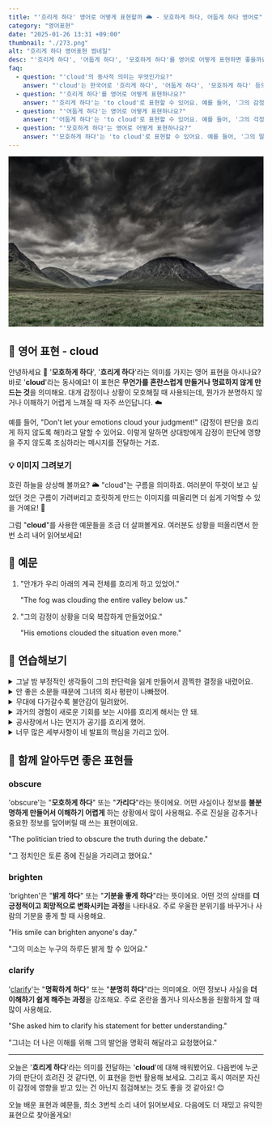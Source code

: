 ```yaml
---
title: "'흐리게 하다' 영어로 어떻게 표현할까 🌥️ - 모호하게 하다, 어둡게 하다 영어로"
category: "영어표현"
date: "2025-01-26 13:31 +09:00"
thumbnail: "./273.png"
alt: "흐리게 하다 영어표현 썸네일"
desc: "'흐리게 하다', '어둡게 하다', '모호하게 하다'를 영어로 어떻게 표현하면 좋을까요? '그의 감정이 상황을 흐리게 하고 있어', '그의 걱정이 미래를 어둡게 하고 있어', '그의 말이 상황을 모호하게 하고 있어' 등을 영어로 표현하는 법을 배워봅시다. 다양한 예문을 통해서 연습하고 본인의 표현으로 만들어 보세요."
faq:
  - question: "'cloud'의 동사적 의미는 무엇인가요?"
    answer: "'cloud'는 한국어로 '흐리게 하다', '어둡게 하다', '모호하게 하다' 등의 의미로 사용됩니다. 주로 시각적, 정서적, 혹은 개념적인 맥락에서 사용되죠."
  - question: "'흐리게 하다'를 영어로 어떻게 표현하나요?"
    answer: "'흐리게 하다'는 'to cloud'로 표현할 수 있어요. 예를 들어, '그의 감정이 상황을 흐리게 하고 있어'는 'His emotions are clouding the situation'으로 말할 수 있어요."
  - question: "'어둡게 하다'는 영어로 어떻게 표현하나요?"
    answer: "'어둡게 하다'는 'to cloud'로 표현할 수 있어요. 예를 들어, '그의 걱정이 미래를 어둡게 하고 있어'는 'His worries are clouding the future'로 표현할 수 있어요."
  - question: "'모호하게 하다'는 영어로 어떻게 표현하나요?"
    answer: "'모호하게 하다'는 'to cloud'로 표현할 수 있어요. 예를 들어, '그의 말이 상황을 모호하게 하고 있어'는 'His words are clouding the situation'으로 말할 수 있어요."
---
```


![산위에 먹구름](./273-1.jpg)

## 🌟 영어 표현 - cloud

안녕하세요 👋 '**모호하게 하다**', '**흐리게 하다**'라는 의미를 가지는 영어 표현을 아시나요? 바로 '**cloud**'라는 동사예요! 이 표현은 **무언가를 혼란스럽게 만들거나 명료하지 않게 만드는 것**을 의미해요. 대개 감정이나 상황이 모호해질 때 사용되는데, 뭔가가 분명하지 않거나 이해하기 어렵게 느껴질 때 자주 쓰인답니다. ☁️

예를 들어, "Don't let your emotions cloud your judgment!" (감정이 판단을 흐리게 하지 않도록 해!)라고 말할 수 있어요. 이렇게 말하면 상대방에게 감정이 판단에 영향을 주지 않도록 조심하라는 메시지를 전달하는 거죠.

<div 
  data-inline-banner="🎉 새해에는 스픽 AI와 함께 영어 공부하자" 
  data-inline-banner-subtext="설날 특별 할인으로 60%할인 + 추가 7만원 할인! (~2/3)" 
  data-inline-banner-link="https://app.usespeak.com/kr-ko/sale/kr-affiliate-special/?ref=engple-inline"
  data-inline-banner-caption="해당 링크를 통해 구매시 일정액의 수수료를 지급받습니다.">
</div>

### 💡 이미지 그려보기

흐린 하늘을 상상해 볼까요? 🌥️ "cloud"는 구름을 의미하죠. 여러분이 뚜렷이 보고 싶었던 것은 구름이 가려버리고 흐릿하게 만드는 이미지를 떠올리면 더 쉽게 기억할 수 있을 거예요! 🌈

그럼 "**cloud**"를 사용한 예문들을 조금 더 살펴볼게요. 여러분도 상황을 떠올리면서 한 번 소리 내어 읽어보세요!

## 📖 예문

1. "안개가 우리 아래의 계곡 전체를 흐리게 하고 있었어."

   "The fog was clouding the entire valley below us."

2. "그의 감정이 상황을 더욱 복잡하게 만들었어요."

   "His emotions clouded the situation even more."

## 💬 연습해보기

<details>
<summary>그날 밤 부정적인 생각들이 그의 판단력을 잃게 만들어서 끔찍한 결정을 내렸어요.</summary>
<span>Dark thoughts clouded his judgment that night, and he <a href="/blog/vocab-1/010.make-a-decision/">made some terrible decisions</a>.</span>
</details>

<details>
<summary>안 좋은 소문들 때문에 그녀의 회사 평판이 나빠졌어.</summary>
<span>Those nasty rumors have clouded her reputation at work.</span>
</details>

<details>
<summary>무대에 다가갈수록 불안감이 밀려왔어.</summary>
<span>Doubt started to cloud his mind as he <a href="/blog/in-english/267.approach/">approached</a> the stage.</span>
</details>

<details>
<summary>과거의 경험이 새로운 기회를 보는 시야를 흐리게 해서는 안 돼.</summary>
<span>Past experiences shouldn't cloud your view of new opportunities.</span>
</details>

<details>
<summary>공사장에서 나는 먼지가 공기를 흐리게 했어.</summary>
<span>The dust from the construction site clouded the air.</span>
</details>

<details>
<summary>너무 많은 세부사항이 네 발표의 핵심을 가리고 있어.</summary>
<span>Too many details are clouding the main point of your presentation.</span>
</details>

## 🤝 함께 알아두면 좋은 표현들

### obscure

'obscure'는 "**모호하게 하다**" 또는 "**가리다**"라는 뜻이에요. 어떤 사실이나 정보를 **불분명하게 만들어서 이해하기 어렵게** 하는 상황에서 많이 사용해요. 주로 진실을 감추거나 중요한 정보를 덮어버릴 때 쓰는 표현이에요.

"The politician tried to obscure the truth during the debate."

"그 정치인은 토론 중에 진실을 가리려고 했어요."

### brighten

'brighten'은 "**밝게 하다**" 또는 "**기분을 좋게 하다**"라는 뜻이에요. 어떤 것의 상태를 **더 긍정적이고 희망적으로 변화시키는 과정**을 나타내요. 주로 우울한 분위기를 바꾸거나 사람의 기분을 좋게 할 때 사용해요.

"His smile can brighten anyone's day."

"그의 미소는 누구의 하루든 밝게 할 수 있어요."

### clarify

'[clarify](/blog/in-english/278.clarify/)'는 "**명확하게 하다**" 또는 "**분명히 하다**"라는 의미예요. 어떤 정보나 사실을 **더 이해하기 쉽게 해주는 과정**을 강조해요. 주로 혼란을 풀거나 의사소통을 원활하게 할 때 많이 사용해요.

"She asked him to clarify his statement for better understanding."

"그녀는 더 나은 이해를 위해 그의 발언을 명확히 해달라고 요청했어요."

---

오늘은 '**흐리게 하다**'라는 의미를 전달하는 '**cloud**'에 대해 배워봤어요. 다음번에 누군가의 판단이 흐려진 것 같다면, 이 표현을 한번 활용해 보세요. 그리고 혹시 여러분 자신이 감정에 영향을 받고 있는 건 아닌지 점검해보는 것도 좋을 것 같아요! 😊

오늘 배운 표현과 예문들, 최소 3번씩 소리 내어 읽어보세요. 다음에도 더 재밌고 유익한 표현으로 찾아올게요!
